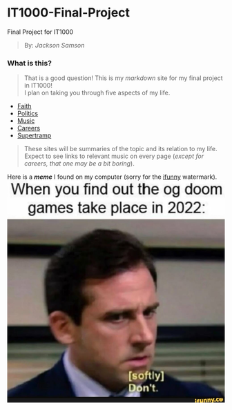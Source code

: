 # IT1000-Final-Project
Final Project for IT1000
> By: _Jackson Samson_
### What is this?
> That is a good question! This is my _markdown_ site for my final project in IT1000!   
I plan on taking you through five aspects of my life. 
* [Faith](/Faith.md)
* [Politics](/Politics.md)
* [Music](Music.md)
* [Careers](Careers.md)
* [Supertramp](Supertramp.md)
> These sites will be summaries of the topic and its relation to my life. Expect to see links to relevant music on every page (_except for careers, that one may be a bit boring_). 

Here is a **_meme_** I found on my computer (sorry for the [ifunny](https://www.ifunny.com/) watermark). ![picture](/7d3010413a3bb83817d1483715378a4ce4873ea6c5bb0d0ec7a2a164e456940d_1.jpg)

